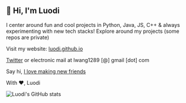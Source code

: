## 👋 Hi, I'm Luodi

I center around fun and cool projects in Python, Java, JS, C++ & always experimenting with new tech stacks! Explore around my projects (some repos are private)

Visit my website: [luodi.github.io](luodi.github.io)

[Twitter](twitter.com/luodiwg) or 
electronic mail at lwang1289 [@] gmail [dot] com

Say hi, [I love making new friends](https://lettersfromhomeandaway.substack.com/p/-letter-36-on-friendship?s=r&curius=1419) 

With ❤️, Luodi

![Luodi's GitHub stats](https://github-readme-stats.vercel.app/api?username=luodiw&show_icons=true&theme=radical)

